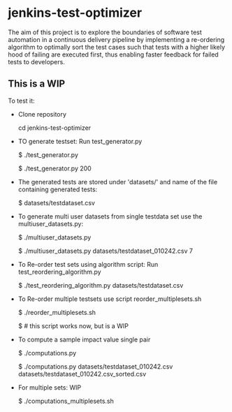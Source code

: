 # jenkins-test-optimizer

The aim  of this project is to explore the boundaries of software test automation
in a continuous delivery pipeline by implementing a re-ordering algorithm
to optimally sort the test cases such that tests with a higher likely hood of failing
are executed first, thus enabling faster feedback for failed tests to developers.

**This is a WIP**
-----------------

To test it:

- Clone repository

  cd jenkins-test-optimizer

- TO generate testset: Run test_generator.py

  $ ./test_generator.py <no of tests>
  
  $ ./test_generator.py 200

- The generated tests are stored under 'datasets/' and name of the file containing generated tests:

  $ datasets/testdataset.csv


- To generate multi user datasets from single testdata set use the multiuser_datasets.py:

  $ ./multiuser_datasets.py <testdataset file><no of users>
  
  $ ./multiuser_datasets.py datasets/testdataset_010242.csv 7

- To Re-order test sets using algorithm script: Run test_reordering_algorithm.py


  $ ./test_reordering_algorithm.py datasets/testdataset.csv

- To Re-order multiple testsets use script reorder_multiplesets.sh


  $ ./reorder_multiplesets.sh 
  
  $ # this script works now, but is a WIP


- To compute a sample impact value single pair


  $ ./computations.py <unsorted dataset> <sorted dataset>
  
  $ ./computations.py datasets/testdataset_010242.csv datasets/testdataset_010242.csv_sorted.csv


- For multiple sets: WIP

  $ ./computations_multiplesets.sh <directory name>
